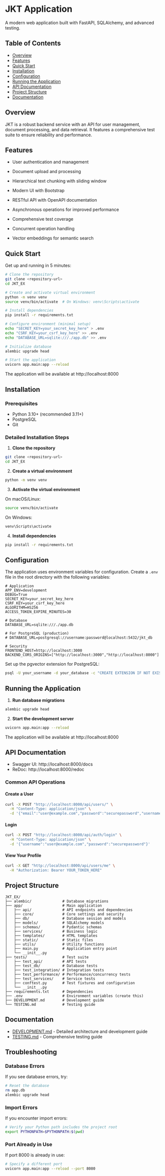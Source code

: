 # JKT Application

A modern web application built with FastAPI, SQLAlchemy, and advanced testing.

## Table of Contents

- [Overview](#overview)
- [Features](#features)
- [Quick Start](#quick-start)
- [Installation](#installation)
- [Configuration](#configuration)
- [Running the Application](#running-the-application)
- [API Documentation](#api-documentation)
- [Project Structure](#project-structure)
- [Documentation](#documentation)

## Overview

JKT is a robust backend service with an API for user management, document processing, and data retrieval. It features a comprehensive test suite to ensure reliability and performance.

## Features

- User authentication and management
- Document upload and processing
- Hierarchical text chunking with sliding window 
- Modern UI with Bootstrap

- RESTful API with OpenAPI documentation
- Asynchronous operations for improved performance
- Comprehensive test coverage
- Concurrent operation handling
- Vector embeddings for semantic search

## Quick Start

Get up and running in 5 minutes:

```bash
# Clone the repository
git clone <repository-url>
cd JKT_EX

# Create and activate virtual environment
python -m venv venv
source venv/bin/activate  # On Windows: venv\Scripts\activate

# Install dependencies
pip install -r requirements.txt

# Configure environment (minimal setup)
echo "SECRET_KEY=your_secret_key_here" > .env
echo "CSRF_KEY=your_csrf_key_here" >> .env
echo "DATABASE_URL=sqlite:///./app.db" >> .env

# Initialize database
alembic upgrade head

# Start the application
uvicorn app.main:app --reload
```

The application will be available at http://localhost:8000

## Installation

### Prerequisites

- Python 3.10+ (recommended 3.11+)
- PostgreSQL 
- Git

### Detailed Installation Steps

1. **Clone the repository**

```bash
git clone <repository-url>
cd JKT_EX
```

2. **Create a virtual environment**

```bash
python -m venv venv
```

3. **Activate the virtual environment**

On macOS/Linux:
```bash
source venv/bin/activate
```

On Windows:
```bash
venv\Scripts\activate
```

4. **Install dependencies**

```bash
pip install -r requirements.txt
```

## Configuration

The application uses environment variables for configuration. Create a `.env` file in the root directory with the following variables:

```
# Application
APP_ENV=development
DEBUG=True
SECRET_KEY=your_secret_key_here
CSRF_KEY=your_csrf_key_here
ALGORITHM=HS256
ACCESS_TOKEN_EXPIRE_MINUTES=30

# Database
DATABASE_URL=sqlite:///./app.db

# For PostgreSQL (production)
# DATABASE_URL=postgresql://username:password@localhost:5432/jkt_db

# Security
FRONTEND_HOST=http://localhost:3000
BACKEND_CORS_ORIGINS=["http://localhost:3000","http://localhost:8000"]
```
Set up the pgvector extension for PostgreSQL:
   ```bash
   psql -U your_username -d your_database -c "CREATE EXTENSION IF NOT EXISTS vector;"
   ```
## Running the Application

1. **Run database migrations**

```bash
alembic upgrade head
```

2. **Start the development server**

```bash
uvicorn app.main:app --reload
```

The application will be available at http://localhost:8000

## API Documentation

- Swagger UI: http://localhost:8000/docs
- ReDoc: http://localhost:8000/redoc

### Common API Operations

#### Create a User

```bash
curl -X POST "http://localhost:8000/api/users/" \
  -H "Content-Type: application/json" \
  -d '{"email":"user@example.com","password":"securepassword","username":"testuser"}'
```

#### Login

```bash
curl -X POST "http://localhost:8000/api/auth/login" \
  -H "Content-Type: application/json" \
  -d '{"username":"user@example.com","password":"securepassword"}'
```

#### View Your Profile

```bash
curl -X GET "http://localhost:8000/api/users/me" \
  -H "Authorization: Bearer YOUR_TOKEN_HERE"
```

## Project Structure

```
JKT_EX/
├── alembic/              # Database migrations
├── app/                  # Main application
│   ├── api/              # API endpoints and dependencies
│   ├── core/             # Core settings and security
│   ├── db/               # Database session and models
│   ├── models/           # SQLAlchemy models
│   ├── schemas/          # Pydantic schemas
│   ├── services/         # Business logic
│   ├── templates/        # HTML templates
│   ├── static/           # Static files
│   ├── utils/            # Utility functions
│   ├── main.py           # Application entry point
│   └── __init__.py
├── tests/                # Test suite
│   ├── test_api/         # API tests
│   ├── test_db/          # Database tests
│   ├── test_integration/ # Integration tests
│   ├── test_performance/ # Performance/concurrency tests
│   ├── test_services/    # Service tests
│   ├── conftest.py       # Test fixtures and configuration
│   └── __init__.py
├── requirements.txt      # Dependencies
├── .env                  # Environment variables (create this)
├── DEVELOPMENT.md        # Development guide
└── TESTING.md            # Testing guide
```

## Documentation

- [DEVELOPMENT.md](DEVELOPMENT.md) - Detailed architecture and development guide
- [TESTING.md](TESTING.md) - Comprehensive testing guide

## Troubleshooting

### Database Errors

If you see database errors, try:

```bash
# Reset the database
rm app.db
alembic upgrade head
```

### Import Errors

If you encounter import errors:

```bash
# Verify your Python path includes the project root
export PYTHONPATH=$PYTHONPATH:$(pwd)
```

### Port Already in Use

If port 8000 is already in use:

```bash
# Specify a different port
uvicorn app.main:app --reload --port 8080
``` 